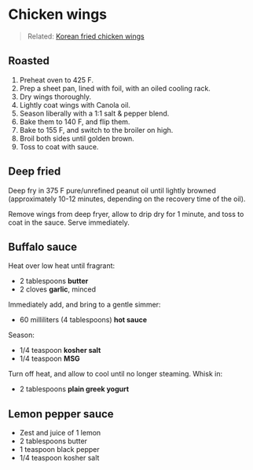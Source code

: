 # Chicken wings

> Related: [Korean fried chicken wings](../korean-fried-chicken-wings.md)

## Roasted

1. Preheat oven to 425 F.
2. Prep a sheet pan, lined with foil, with an oiled cooling rack.
2. Dry wings thoroughly.
3. Lightly coat wings with Canola oil.
4. Season liberally with a 1:1 salt & pepper blend.
5. Bake them to 140 F, and flip them.
6. Bake to 155 F, and switch to the broiler on high.
7. Broil both sides until golden brown.
8. Toss to coat with sauce.

## Deep fried

Deep fry in 375 F pure/unrefined peanut oil until lightly browned (approximately 10-12 minutes, depending on the recovery time of the oil).

Remove wings from deep fryer, allow to drip dry for 1 minute, and toss to coat in the sauce. Serve immediately.

## Buffalo sauce

Heat over low heat until fragrant:

- 2 tablespoons **butter**
- 2 cloves **garlic**, minced

Immediately add, and bring to a gentle simmer:

- 60 milliliters (4 tablespoons) **hot sauce**

Season:

- 1/4 teaspoon **kosher salt**
- 1/4 teaspoon **MSG**

Turn off heat, and allow to cool until no longer steaming. Whisk in:

- 2 tablespoons **plain greek yogurt**

## Lemon pepper sauce

- Zest and juice of 1 lemon
- 2 tablespoons butter
- 1 teaspoon black pepper
- 1/4 teaspoon kosher salt
